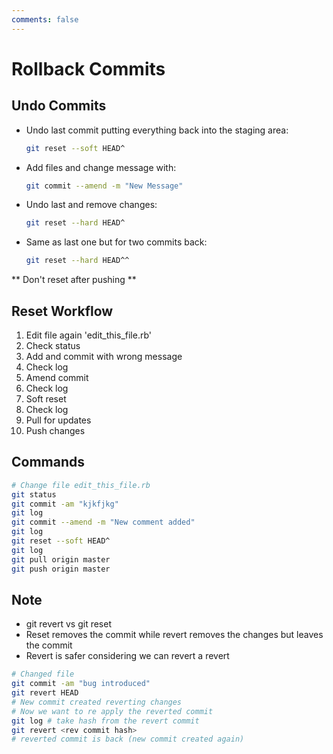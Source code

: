 ```yaml
---
comments: false
---
```


# Rollback Commits

## Undo Commits

- Undo last commit putting everything back into the staging area:

    ```sh
    git reset --soft HEAD^
    ```

- Add files and change message with:

    ```sh
    git commit --amend -m "New Message"
    ```

- Undo last and remove changes:

    ```sh
    git reset --hard HEAD^
    ```

- Same as last one but for two commits back:

    ```sh
    git reset --hard HEAD^^
    ```

** Don't reset after pushing **

## Reset Workflow

1. Edit file again 'edit_this_file.rb'
1. Check status
1. Add and commit with wrong message
1. Check log
1. Amend commit
1. Check log
1. Soft reset
1. Check log
1. Pull for updates
1. Push changes

## Commands

```sh
# Change file edit_this_file.rb
git status
git commit -am "kjkfjkg"
git log
git commit --amend -m "New comment added"
git log
git reset --soft HEAD^
git log
git pull origin master
git push origin master
```

## Note

- git revert vs git reset
- Reset removes the commit while revert removes the changes but leaves the commit
- Revert is safer considering we can revert a revert

```sh
# Changed file
git commit -am "bug introduced"
git revert HEAD
# New commit created reverting changes
# Now we want to re apply the reverted commit
git log # take hash from the revert commit
git revert <rev commit hash>
# reverted commit is back (new commit created again)
```
